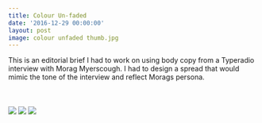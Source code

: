```yaml
---
title: Colour Un-faded
date: '2016-12-29 00:00:00'
layout: post
image: colour unfaded thumb.jpg
---
```


<div class="container">
This is an editorial brief I had to work on using body copy from a Typeradio interview with Morag Myerscough. I had to design a spread that would mimic the tone of the interview and reflect Morags persona.
</div>

  <br>
  <br>
  <br>

<img src="{{site.baseurl}}/assets/img/colour/colour1.jpg"/>
<img src="{{site.baseurl}}/assets/img/colour/colour2.jpg"/>
<img src="{{site.baseurl}}/assets/img/colour/colour3.jpg"/>


